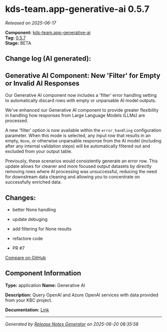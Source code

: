 #  kds-team.app-generative-ai 0.5.7

_Released on 2025-06-17_

**Component:** [kds-team.app-generative-ai](https://github.com/keboola/component-generative-ai)  
**Tag:** [0.5.7](https://github.com/keboola/component-generative-ai/releases/tag/0.5.7)  
**Stage:** BETA


## Change log (AI generated):
## Generative AI Component: New 'Filter' for Empty or Invalid AI Responses
Our Generative AI component now includes a 'filter' error handling setting to automatically discard rows with empty or unparsable AI model outputs.

We've enhanced our Generative AI component to provide greater flexibility in handling how responses from Large Language Models (LLMs) are processed.

A new 'filter' option is now available within the `error_handling` configuration parameter. When this mode is selected, any input row that results in an empty, `None`, or otherwise unparsable response from the AI model (including after any internal validation steps) will be automatically filtered out and excluded from your output table.

Previously, these scenarios would consistently generate an error row. This update allows for cleaner and more focused output datasets by directly removing rows where AI processing was unsuccessful, reducing the need for downstream data cleaning and allowing you to concentrate on successfully enriched data.



## Changes:



- better None handling 




- update debuging 




- add filtering for None results 




- refactore code 




- PR #7 



[Compare on GitHub](https://github.com/keboola/component-generative-ai/compare/0.5.6...0.5.7)



## Component Information
**Type:** application
**Name:** Generative AI

**Description:** Query OpenAI and Azure OpenAI services with data provided from your KBC project.


**Documentation:** [Link](https://help.keboola.com/components/applications/ai/generative-ai/)



---
_Generated by [Release Notes Generator](https://github.com/keboola/release-notes-generator)
on 2025-06-20 08:35:58_